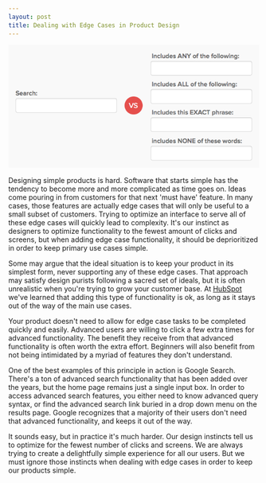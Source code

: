 ```yaml
---
layout: post
title: Dealing with Edge Cases in Product Design
---
```


<img src="/images/edge-cases-hero.png">

Designing simple products is hard. Software that starts simple has the tendency to become more and more complicated as time goes on. Ideas come pouring in from customers for that next 'must have' feature. In many cases, those features are actually edge cases that will only be useful to a small subset of customers. Trying to optimize an interface to serve all of these edge cases will quickly lead to complexity. It's our instinct as designers to optimize functionality to the fewest amount of clicks and screens, but when adding edge case functionality, it should be deprioritized in order to keep primary use cases simple.

Some may argue that the ideal situation is to keep your product in its simplest form, never supporting any of these edge cases. That approach may satisfy design purists following a sacred set of ideals, but it is often unrealistic when you're trying to grow your customer base. At [HubSpot][1] we've learned that adding this type of functionality is ok, as long as it stays out of the way of the main use cases.

Your product doesn't need to allow for edge case tasks to be completed quickly and easily. Advanced users are willing to click a few extra times for advanced functionality. The benefit they receive from that advanced functionality is often worth the extra effort. Beginners will also benefit from not being intimidated by a myriad of features they don't understand.

One of the best examples of this principle in action is Google Search. There's a ton of advanced search functionality that has been added over the years, but the home page remains just a single input box. In order to access advanced search features, you either need to know advanced query syntax, or find the advanced search link buried in a drop down menu on the results page. Google recognizes that a majority of their users don't need that advanced functionality, and keeps it out of the way.

It sounds easy, but in practice it's much harder. Our design instincts tell us to optimize for the fewest number of clicks and screens. We are always trying to create a delightfully simple experience for all our users. But we must ignore those instincts when dealing with edge cases in order to keep our products simple.


[1]: http://www.hubspot.com "HubSpot Homepage"